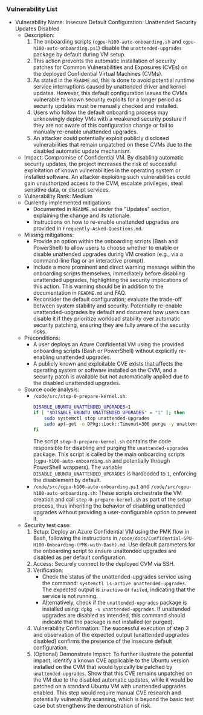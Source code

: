 ### Vulnerability List

- Vulnerability Name: Insecure Default Configuration: Unattended Security Updates Disabled
  - Description:
    1. The onboarding scripts (`cgpu-h100-auto-onboarding.sh` and `cgpu-h100-auto-onboarding.ps1`) disable the `unattended-upgrades` package by default during VM setup.
    2. This action prevents the automatic installation of security patches for Common Vulnerabilities and Exposures (CVEs) on the deployed Confidential Virtual Machines (CVMs).
    3. As stated in the `README.md`, this is done to avoid potential runtime service interruptions caused by unattended driver and kernel updates. However, this default configuration leaves the CVMs vulnerable to known security exploits for a longer period as security updates must be manually checked and installed.
    4. Users who follow the default onboarding process may unknowingly deploy VMs with a weakened security posture if they are not aware of this configuration change or fail to manually re-enable unattended upgrades.
    5. An attacker could potentially exploit publicly disclosed vulnerabilities that remain unpatched on these CVMs due to the disabled automatic update mechanism.
  - Impact:
    Compromise of Confidential VM. By disabling automatic security updates, the project increases the risk of successful exploitation of known vulnerabilities in the operating system or installed software. An attacker exploiting such vulnerabilities could gain unauthorized access to the CVM, escalate privileges, steal sensitive data, or disrupt services.
  - Vulnerability Rank: Medium
  - Currently implemented mitigations:
    - Documented in `README.md` under the "Updates" section, explaining the change and its rationale.
    - Instructions on how to re-enable unattended upgrades are provided in `Frequently-Asked-Questions.md`.
  - Missing mitigations:
    - Provide an option within the onboarding scripts (Bash and PowerShell) to allow users to choose whether to enable or disable unattended upgrades during VM creation (e.g., via a command-line flag or an interactive prompt).
    - Include a more prominent and direct warning message within the onboarding scripts themselves, immediately before disabling unattended upgrades, highlighting the security implications of this action. This warning should be in addition to the documentation in `README.md` and FAQ.
    - Reconsider the default configuration; evaluate the trade-off between system stability and security. Potentially re-enable unattended-upgrades by default and document how users can disable it if they prioritize workload stability over automatic security patching, ensuring they are fully aware of the security risks.
  - Preconditions:
    - A user deploys an Azure Confidential VM using the provided onboarding scripts (Bash or PowerShell) without explicitly re-enabling unattended upgrades.
    - A publicly known and exploitable CVE exists that affects the operating system or software installed on the CVM, and a security patch is available but not automatically applied due to the disabled unattended upgrades.
  - Source code analysis:
    - `/code/src/step-0-prepare-kernel.sh`:
      ```bash
      DISABLE_UBUNTU_UNATTENDED_UPGRADES=1
      if [ "$DISABLE_UBUNTU_UNATTENDED_UPGRADES" = "1" ]; then
          sudo systemctl stop unattended-upgrades
          sudo apt-get -o DPkg::Lock::Timeout=300 purge -y unattended-upgrades
      fi
      ```
      The script `step-0-prepare-kernel.sh` contains the code responsible for disabling and purging the `unattended-upgrades` package. This script is called by the main onboarding scripts (`cgpu-h100-auto-onboarding.sh` and potentially through PowerShell wrappers). The variable `DISABLE_UBUNTU_UNATTENDED_UPGRADES` is hardcoded to `1`, enforcing the disablement by default.
    - `/code/src/cgpu-h100-auto-onboarding.ps1` and `/code/src/cgpu-h100-auto-onboarding.sh`:
      These scripts orchestrate the VM creation and call `step-0-prepare-kernel.sh` as part of the setup process, thus inheriting the behavior of disabling unattended upgrades without providing a user-configurable option to prevent it.
  - Security test case:
    1. Setup: Deploy an Azure Confidential VM using the PMK flow in Bash, following the instructions in `/code/docs/Confidential-GPU-H100-Onboarding-(PMK-with-Bash).md`. Use default parameters for the onboarding script to ensure unattended upgrades are disabled as per default configuration.
    2. Access: Securely connect to the deployed CVM via SSH.
    3. Verification:
       - Check the status of the unattended-upgrades service using the command: `systemctl is-active unattended-upgrades`. The expected output is `inactive` or `failed`, indicating that the service is not running.
       - Alternatively, check if the `unattended-upgrades` package is installed using: `dpkg -s unattended-upgrades`. If unattended upgrades are disabled as intended, this command should indicate that the package is not installed (or purged).
    4. Vulnerability Confirmation: The successful execution of step 3 and observation of the expected output (unattended upgrades disabled) confirms the presence of the insecure default configuration.
    5. (Optional) Demonstrate Impact: To further illustrate the potential impact, identify a known CVE applicable to the Ubuntu version installed on the CVM that would typically be patched by `unattended-upgrades`. Show that this CVE remains unpatched on the VM due to the disabled automatic updates, while it would be patched on a standard Ubuntu VM with unattended upgrades enabled. This step would require manual CVE research and potentially vulnerability scanning, which is beyond the basic test case but strengthens the demonstration of risk.